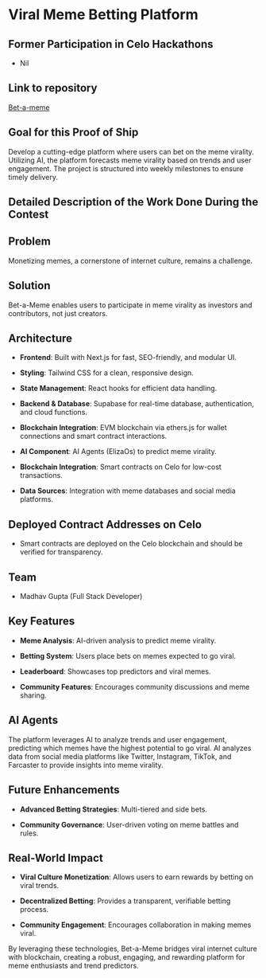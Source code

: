 # Viral Meme Betting Platform

## Former Participation in Celo Hackathons

- Nil 

## Link to repository

[Bet-a-meme](https://github.com/Madhav-Gupta-28/Bet-a-meme)

## Goal for this Proof of Ship

Develop a cutting-edge platform where users can bet on the meme virality. Utilizing AI, the platform forecasts meme virality based on trends and user engagement. The project is structured into weekly milestones to ensure timely delivery.

## Detailed Description of the Work Done During the Contest


## Problem


Monetizing memes, a cornerstone of internet culture, remains a challenge.


## Solution


Bet-a-Meme enables users to participate in meme virality as investors and contributors, not just creators.


## Architecture




- **Frontend**: Built with Next.js for fast, SEO-friendly, and modular UI.

- **Styling**: Tailwind CSS for a clean, responsive design.

- **State Management**: React hooks for efficient data handling.

- **Backend & Database**: Supabase for real-time database, authentication, and cloud functions.

- **Blockchain Integration**: EVM blockchain via ethers.js for wallet connections and smart contract interactions.

- **AI Component**: AI Agents (ElizaOs)  to predict meme virality.

- **Blockchain Integration**: Smart contracts on Celo for low-cost transactions.

- **Data Sources**: Integration with meme databases and social media platforms.


## Deployed Contract Addresses on Celo


- Smart contracts are deployed on the Celo blockchain and should be verified for transparency.


## Team


- Madhav Gupta (Full Stack Developer)




## Key Features




- **Meme Analysis**: AI-driven analysis to predict meme virality.

- **Betting System**: Users place bets on memes expected to go viral.

- **Leaderboard**: Showcases top predictors and viral memes.

- **Community Features**: Encourages community discussions and meme sharing.


## AI Agents


The platform leverages AI to analyze trends and user engagement, predicting which memes have the highest potential to go viral. AI analyzes data from social media platforms like Twitter, Instagram, TikTok, and Farcaster to provide insights into meme virality.


## Future Enhancements


- **Advanced Betting Strategies**: Multi-tiered and side bets.

- **Community Governance**: User-driven voting on meme battles and rules.



## Real-World Impact



- **Viral Culture Monetization**: Allows users to earn rewards by betting on viral trends.

- **Decentralized Betting**: Provides a transparent, verifiable betting process.

- **Community Engagement**: Encourages collaboration in making memes viral.




By leveraging these technologies, Bet-a-Meme bridges viral internet culture with blockchain, creating a robust, engaging, and rewarding platform for meme enthusiasts and trend predictors.
